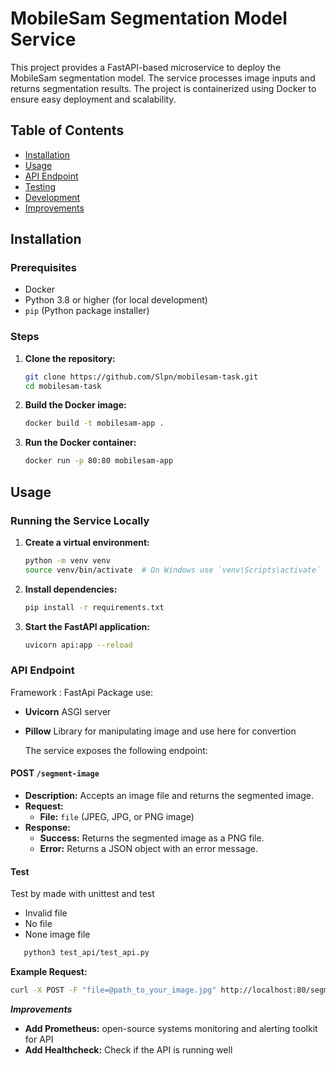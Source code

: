 # MobileSam Segmentation Model Service

This project provides a FastAPI-based microservice to deploy the MobileSam segmentation model. The service processes image inputs and returns segmentation results. The project is containerized using Docker to ensure easy deployment and scalability.

## Table of Contents

- [Installation](#installation)
- [Usage](#usage)
- [API Endpoint](#api-endpoint)
- [Testing](#testing)
- [Development](#development)
- [Improvements](#improvements)

## Installation

### Prerequisites

- Docker
- Python 3.8 or higher (for local development)
- `pip` (Python package installer)

### Steps

1. **Clone the repository:**

   ```sh
   git clone https://github.com/Slpn/mobilesam-task.git
   cd mobilesam-task
   ```

2. **Build the Docker image:**

   ```sh
   docker build -t mobilesam-app .
   ```

3. **Run the Docker container:**

   ```sh
   docker run -p 80:80 mobilesam-app
   ```

## Usage

### Running the Service Locally

1. **Create a virtual environment:**

   ```sh
   python -m venv venv
   source venv/bin/activate  # On Windows use `venv\Scripts\activate`
   ```

2. **Install dependencies:**

   ```sh
   pip install -r requirements.txt
   ```

3. **Start the FastAPI application:**

   ```sh
   uvicorn api:app --reload
   ```

### API Endpoint

Framework : FastApi
Package use:

- **Uvicorn** ASGI server
- **Pillow** Library for manipulating image and use here for convertion

  The service exposes the following endpoint:

#### POST `/segment-image`

- **Description:** Accepts an image file and returns the segmented image.
- **Request:**
  - **File:** `file` (JPEG, JPG, or PNG image)
- **Response:**
  - **Success:** Returns the segmented image as a PNG file.
  - **Error:** Returns a JSON object with an error message.

#### Test

Test by made with unittest and test

- Invalid file
- No file
- None image file

```sh
   python3 test_api/test_api.py
```

**Example Request:**

```sh
curl -X POST -F "file=@path_to_your_image.jpg" http://localhost:80/segment-image --output segmented_img.jpg
```

**_Improvements_**

- **Add Prometheus:** open-source systems monitoring and alerting toolkit for API
- **Add Healthcheck:** Check if the API is running well
